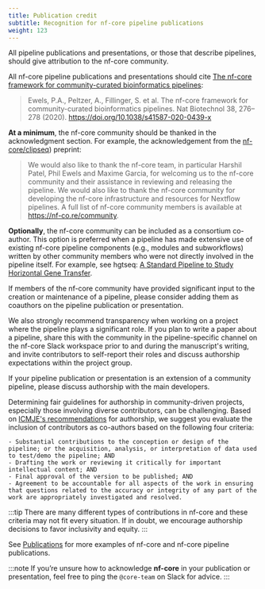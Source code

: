 ```yaml
---
title: Publication credit
subtitle: Recognition for nf-core pipeline publications
weight: 123
---
```


All pipeline publications and presentations, or those that describe pipelines, should give attribution to the nf-core community.

All nf-core pipeline publications and presentations should cite [The nf-core framework for community-curated bioinformatics pipelines](https://www.nature.com/articles/s41587-020-0439-x):

> Ewels, P.A., Peltzer, A., Fillinger, S. et al. The nf-core framework for community-curated bioinformatics pipelines. Nat Biotechnol 38, 276–278 (2020). https://doi.org/10.1038/s41587-020-0439-x

**At a minimum**, the nf-core community should be thanked in the acknowledgment section. For example, the acknowledgement from the [nf-core/clipseq](https://doi.org/10.12688/wellcomeopenres.19453.1)) preprint:

> We would also like to thank the nf-core team, in particular Harshil Patel, Phil Ewels and Maxime Garcia, for welcoming us to the nf-core community and their assistance in reviewing and releasing the pipeline. We would also like to thank the nf-core community for developing the nf-core infrastructure and resources for Nextflow pipelines. A full list of nf-core community members is available at https://nf-co.re/community.

**Optionally**, the nf-core community can be included as a consortium co-author. This option is preferred when a pipeline has made extensive use of existing nf-core pipeline components (e.g., modules and subworkflows) written by other community members who were not directly involved in the pipeline itself. For example, see hgtseq: [A Standard Pipeline to Study Horizontal Gene Transfer](https://doi.org/10.3390/ijms232314512).

If members of the nf-core community have provided significant input to the creation or maintenance of a pipeline, please consider adding them as coauthors on the pipeline publication or presentation.

We also strongly recommend transparency when working on a project where the pipeline plays a significant role. If you plan to write a paper about a pipeline, share this with the community in the pipeline-specific channel on the nf-core Slack workspace prior to and during the manuscript's writing, and invite contributors to self-report their roles and discuss authorship expectations within the project group.

If your pipeline publication or presentation is an extension of a community pipeline, please discuss authorship with the main developers.

Determining fair guidelines for authorship in community-driven projects, especially those involving diverse contributors, can be challenging. Based on [ICMJE's recommendations](https://www.icmje.org/recommendations/) for authorship, we suggest you evaluate the inclusion of contributors as co-authors based on the following four criteria:

    - Substantial contributions to the conception or design of the pipeline; or the acquisition, analysis, or interpretation of data used to test/demo the pipeline; AND
    - Drafting the work or reviewing it critically for important intellectual content; AND
    - Final approval of the version to be published; AND
    - Agreement to be accountable for all aspects of the work in ensuring that questions related to the accuracy or integrity of any part of the work are appropriately investigated and resolved.

:::tip
There are many different types of contributions in nf-core and these criteria may not fit every situation. If in doubt, we encourage authorship decisions to favor inclusivity and equity.
:::

See [Publications](https://nf-co.re/publications) for more examples of nf-core and nf-core pipeline publications.

:::note
If you’re unsure how to acknowledge **nf-core** in your publication or presentation, feel free to ping the `@core-team` on Slack for advice.
:::
